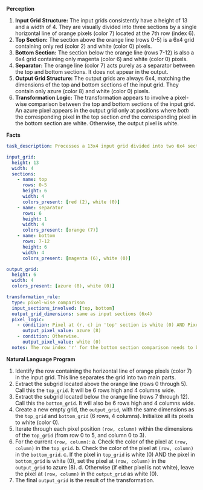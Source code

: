 **Perception**

1.  **Input Grid Structure:** The input grids consistently have a height of 13 and a width of 4. They are visually divided into three sections by a single horizontal line of orange pixels (color 7) located at the 7th row (index 6).
2.  **Top Section:** The section above the orange line (rows 0-5) is a 6x4 grid containing only red (color 2) and white (color 0) pixels.
3.  **Bottom Section:** The section below the orange line (rows 7-12) is also a 6x4 grid containing only magenta (color 6) and white (color 0) pixels.
4.  **Separator:** The orange line (color 7) acts purely as a separator between the top and bottom sections. It does not appear in the output.
5.  **Output Grid Structure:** The output grids are always 6x4, matching the dimensions of the top and bottom sections of the input grid. They contain only azure (color 8) and white (color 0) pixels.
6.  **Transformation Logic:** The transformation appears to involve a pixel-wise comparison between the top and bottom sections of the input grid. An azure pixel appears in the output grid only at positions where *both* the corresponding pixel in the top section *and* the corresponding pixel in the bottom section are white. Otherwise, the output pixel is white.

**Facts**


```yaml
task_description: Processes a 13x4 input grid divided into two 6x4 sections by an orange line, producing a 6x4 output grid based on a pixel-wise comparison of the input sections.

input_grid:
  height: 13
  width: 4
  sections:
    - name: top
      rows: 0-5
      height: 6
      width: 4
      colors_present: [red (2), white (0)]
    - name: separator
      rows: 6
      height: 1
      width: 4
      colors_present: [orange (7)]
    - name: bottom
      rows: 7-12
      height: 6
      width: 4
      colors_present: [magenta (6), white (0)]

output_grid:
  height: 6
  width: 4
  colors_present: [azure (8), white (0)]

transformation_rule:
  type: pixel-wise comparison
  input_sections_involved: [top, bottom]
  output_grid_dimensions: same as input sections (6x4)
  pixel_logic:
    - condition: Pixel at (r, c) in 'top' section is white (0) AND Pixel at (r, c) in 'bottom' section is white (0).
      output_pixel_value: azure (8)
    - condition: Otherwise.
      output_pixel_value: white (0)
  notes: The row index 'r' for the bottom section comparison needs to be adjusted (input_row = r + 7). The separator line is ignored in the output.

```


**Natural Language Program**

1.  Identify the row containing the horizontal line of orange pixels (color 7) in the input grid. This line separates the grid into two main parts.
2.  Extract the subgrid located above the orange line (rows 0 through 5). Call this the `top_grid`. It will be 6 rows high and 4 columns wide.
3.  Extract the subgrid located below the orange line (rows 7 through 12). Call this the `bottom_grid`. It will also be 6 rows high and 4 columns wide.
4.  Create a new empty grid, the `output_grid`, with the same dimensions as the `top_grid` and `bottom_grid` (6 rows, 4 columns). Initialize all its pixels to white (color 0).
5.  Iterate through each pixel position `(row, column)` within the dimensions of the `top_grid` (from row 0 to 5, and column 0 to 3).
6.  For the current `(row, column)`:
    a.  Check the color of the pixel at `(row, column)` in the `top_grid`.
    b.  Check the color of the pixel at `(row, column)` in the `bottom_grid`.
    c.  If the pixel in `top_grid` is white (0) AND the pixel in `bottom_grid` is white (0), set the pixel at `(row, column)` in the `output_grid` to azure (8).
    d.  Otherwise (if either pixel is not white), leave the pixel at `(row, column)` in the `output_grid` as white (0).
7.  The final `output_grid` is the result of the transformation.